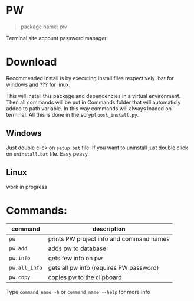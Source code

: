 # PW

> package name: *pw*

Terminal site account password manager


# Download
Recommended install is by executing install files respectively .bat for windows and ??? for linux. 

This will install this package and dependencies in a virtual environment. Then all commands will be put in Commands folder that will automaticly added to path variable. In this way commands will always loaded on terminal. All this is done in the scrypt `post_install.py`. 

## Windows
Just double click on `setup.bat` file. If you want to uninstall just double click on `uninstall.bat` file. Easy peasy.

## Linux
work in progress


# Commands:
|command|description|
|-|-|
|`pw`|prints PW project info and command names|
|`pw.add`|adds pw to database|
|`pw.info`|gets few info on pw|
|`pw.all_info`|gets all pw info (requires PW password)|
|`pw.copy`|copies pw to the clipboard|
 

Type `command_name -h` or `command_name --help` for more info